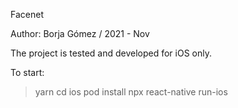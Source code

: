 Facenet

Author: Borja Gómez / 2021 - Nov

The project is tested and developed for iOS only.


To start:
> yarn
> cd ios
> pod install
> npx react-native run-ios

